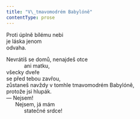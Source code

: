 ```yaml
---
title: "V\_tmavomodrém Babylóně"
contentType: prose
---
```


<section>

Proti úplně bílému nebi  
je láska jenom  
odvaha.

Nevrátíš se domů, nenajdeš otce  
            ani matku,  
všecky dveře  
se před tebou zavřou,  
zůstaneš navždy v tomhle tmavomodrém Babylóně,  
protože jsi hlupák.  
— Nejsem!  
      Nejsem, já mám  
            statečné srdce!

</section>
